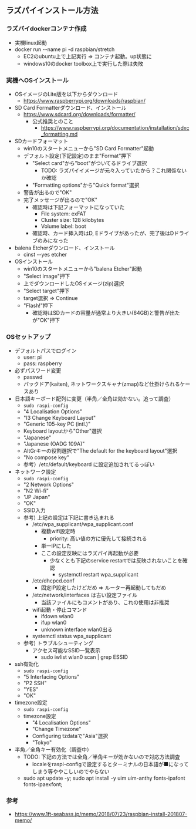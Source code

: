 ## ラズパイインストール方法

### ラズパイdockerコンテナ作成

* 実機linux起動
* docker run --name pi -d raspbian/stretch
    * EC2のubuntu上で上記実行 => コンテナ起動。up状態に
    * windows10のdocker toolbox上で実行した際は失敗

### 実機へOSインストール

* OSイメージのLite版を以下からダウンロード
    * https://www.raspberrypi.org/downloads/raspbian/
* SD Card Formatterダウンロード、インストール
    * https://www.sdcard.org/downloads/formatter/
        * 公式推奨とのこと
            * https://www.raspberrypi.org/documentation/installation/sdxc_formatting.md
* SDカードフォーマット
    * win10のスタートメニューから"SD Card Formatter"起動
    * デフォルト設定(下記設定)のまま"Format"押下
        * "Select card"から"boot"がついてるドライブ選択
            * TODO: ラズパイイメージが元々入っていたから？これ関係ないか確認
        * "Formatting options"から"Quick format"選択
    * 警告が出るので"OK"
    * 完了メッセージが出るので"OK"
        * 確認時は下記フォーマットになっていた
            * File system: exFAT
            * Cluster size: 128 kilobytes
            * Volume label: boot
        * 確認時、カード挿入時はD, Eドライブがあったが、完了後はDドライブのみになった
* balena Etcherダウンロード、インストール
    * cinst --yes etcher
* OSインストール
    * win10のスタートメニューから"balena Etcher"起動
    * "Select image"押下
    * 上でダウンロードしたOSイメージ(zip)選択
    * "Select target"押下
    * target選択 => Continue
    * "Flash!"押下
        * 確認時はSDカードの容量が通常より大きい(64GB)と警告が出たが"OK"押下

### OSセットアップ

* デフォルトパスでログイン
    * user: pi
    * pass: raspberry
* 必ずパスワード変更
    * passwd
    * バックドア(kaiten), ネットワークスキャナ(zmap)など仕掛けられるケースあり
* 日本語キーボード配列に変更（半角／全角は効かない。追って調査）
    * `sudo raspi-config`
    * "4 Localisation Options"
    * "I3 Change Keyboard Layout"
    * "Generic 105-key PC (intl.)"
    * Keyboard layoutから"Other"選択
    * "Japanese"
    * "Japanese (OADG 109A)"
    * AltGrキーの役割選択で"The default for the keyboard layout"選択
    * "No compose key"
    * 参考）/etc/default/keyboard に設定追加されてるっぽい
* ネットワーク設定
    * `sudo raspi-config`
    * "2 Network Options"
    * "N2 Wi-fi"
    * "JP Japan"
    * "OK"
    * SSID入力
    * 参考) 上記の設定は下記に書き込まれる
      * /etc/wpa_supplicant/wpa_supplicant.conf
        * 複数wifi設定時
          * priority: 高い値の方に優先して接続される
        * 単一IPにした
        * ここの設定反映にはラズパイ再起動が必要
          * 少なくとも下記のservice restartでは反映されないことを確認
            * systemctl restart wpa_supplicant
      * /etc/dhcpcd.conf
        * 固定IP設定したけどだめ => ルーター再起動してもだめ
      * /etc/network/interfaces は古い設定ファイル
        * 当該ファイルにもコメントがあり、これの使用は非推奨
      * wifi起動・停止コマンド
        * ifdown wlan0
        * ifup wlan0
        * unknown interface wlan0出る
      * systemctl status wpa_supplicant
    * 参考) トラブルシューティング
      * アクセス可能なSSID一覧表示
        * sudo iwlist wlan0 scan | grep ESSID
* ssh有効化
    * `sudo raspi-config`
    * "5 Interfacing Options"
    * "P2 SSH"
    * "YES"
    * "OK"
* timezone設定
    * `sudo raspi-config`
    * timezone設定
        * "4 Localisation Options"
        * "Change Timezone"
        * Configuring tzdataで"Asia"選択
        * "Tokyo"
* 半角／全角キー有効化（調査中）
    * TODO: 下記の方法では全角／半角キーが効かないので対応方法調査
        * localeをraspi-configで設定するとターミナルの日本語が■になってしまう等ややこしいのでやらない
    * sudo apt update -y; sudo apt install -y uim uim-anthy fonts-ipafont fonts-ipaexfont;

### 参考

* https://www.1ft-seabass.jp/memo/2018/07/23/raspbian-install-201807-memo/